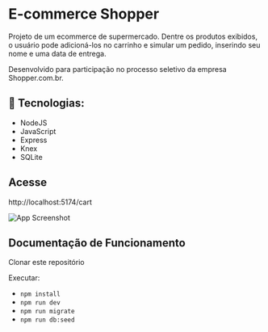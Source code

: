 
# E-commerce Shopper

Projeto de um ecommerce de supermercado. Dentre os produtos exibidos, o usuário pode adicioná-los no carrinho e simular um pedido, inserindo seu nome e uma data de entrega. 

Desenvolvido para participação no processo seletivo da empresa Shopper.com.br.


## 🚀 Tecnologias: 
- NodeJS
- JavaScript
- Express
- Knex
- SQLite

## Acesse
http://localhost:5174/cart

![App Screenshot](https://i.imgur.com/jKjgwdJ.png)


## Documentação de Funcionamento
Clonar este repositório

Executar:
- `npm install`
- `npm run dev`
- `npm run migrate`
- `npm run db:seed`
